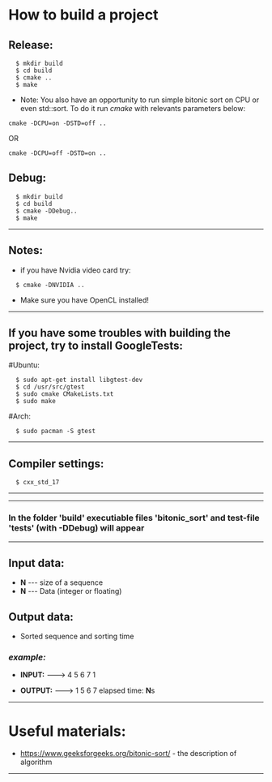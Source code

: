 # How to build a project
## Release:
```
  $ mkdir build
  $ cd build
  $ cmake ..
  $ make
```
* Note: You also have an opportunity to run simple bitonic sort on CPU or even std::sort. To do it run *cmake* with relevants parameters below:
```
cmake -DCPU=on -DSTD=off ..   
```
OR
```
cmake -DCPU=off -DSTD=on ..   
```
## Debug:
```
  $ mkdir build
  $ cd build
  $ cmake -DDebug..
  $ make
```
---
## Notes:
* if you have Nvidia video card try:
```
  $ cmake -DNVIDIA .. 
```
* Make sure you have OpenCL installed!
---
## If you have some troubles with building the project, try to install GoogleTests:
#Ubuntu:
```
  $ sudo apt-get install libgtest-dev
  $ cd /usr/src/gtest
  $ sudo cmake CMakeLists.txt
  $ sudo make
```
#Arch:
```
  $ sudo pacman -S gtest
```
---
## Compiler settings:
```
  $ cxx_std_17
```
---
---
### In the folder 'build' executiable files 'bitonic_sort' and  test-file 'tests' (with -DDebug) will appear
---
## Input data: 
* **N** --- size of a sequence
* **N** --- Data (integer or floating)  
## Output data: 
* Sorted sequence and sorting time
### ***example:*** 
* **INPUT:** ---> 4 5 6 7 1 

* **OUTPUT:** ---> 1 5 6 7 elapsed time: **N**s 

---
# Useful materials: 
* https://www.geeksforgeeks.org/bitonic-sort/ - the description of algorithm
---
